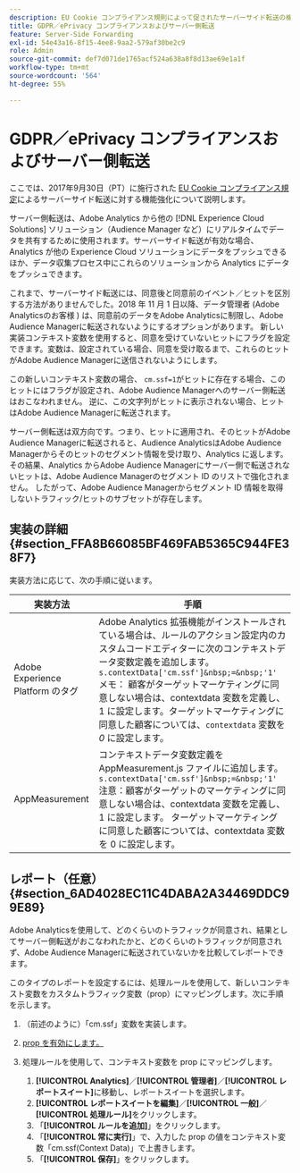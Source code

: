 ```yaml
---
description: EU Cookie コンプライアンス規則によって促されたサーバーサイド転送の機能強化について説明します。
title: GDPR／ePrivacy コンプライアンスおよびサーバー側転送
feature: Server-Side Forwarding
exl-id: 54e43a16-8f15-4ee8-9aa2-579af30be2c9
role: Admin
source-git-commit: def7d071de1765acf524a638a8f8d13ae69e1a1f
workflow-type: tm+mt
source-wordcount: '564'
ht-degree: 55%

---
```


# GDPR／ePrivacy コンプライアンスおよびサーバー側転送

ここでは、2017年9月30日（PT）に施行された [EU Cookie コンプライアンス規定](https://wikis.ec.europa.eu/display/WEBGUIDE/04.+Cookies+and+similar+technologies)によるサーバーサイド転送に対する機能強化について説明します。

サーバー側転送は、Adobe Analytics から他の [!DNL Experience Cloud Solutions] ソリューション（Audience Manager など）にリアルタイムでデータを共有するために使用されます。サーバーサイド転送が有効な場合、Analytics が他の Experience Cloud ソリューションにデータをプッシュできるほか、データ収集プロセス中にこれらのソリューションから Analytics にデータをプッシュできます。

これまで、サーバーサイド転送には、同意後と同意前のイベント／ヒットを区別する方法がありませんでした。2018 年 11 月 1 日以降、データ管理者 (Adobe Analyticsのお客様 ) は、同意前のデータをAdobe Analyticsに制限し、Adobe Audience Managerに転送されないようにするオプションがあります。 新しい実装コンテキスト変数を使用すると、同意を受けていないヒットにフラグを設定できます。変数は、設定されている場合、同意を受け取るまで、これらのヒットがAdobe Audience Managerに送信されないようにします。

この新しいコンテキスト変数の場合、 `cm.ssf=1`がヒットに存在する場合、このヒットにはフラグが設定され、Adobe Audience Managerへのサーバー側転送はおこなわれません。 逆に、この文字列がヒットに表示されない場合、ヒットはAdobe Audience Managerに転送されます。

サーバー側転送は双方向です。つまり、ヒットに適用され、そのヒットがAdobe Audience Managerに転送されると、Audience AnalyticsはAdobe Audience Managerからそのヒットのセグメント情報を受け取り、Analytics に返します。 その結果、Analytics からAdobe Audience Managerにサーバー側で転送されないヒットは、Adobe Audience Managerのセグメント ID のリストで強化されません。 したがって、Adobe Audience Managerからセグメント ID 情報を取得しないトラフィック/ヒットのサブセットが存在します。

## 実装の詳細 {#section_FFA8B66085BF469FAB5365C944FE38F7}

実装方法に応じて、次の手順に従います。

| 実装方法 | 手順 |
|--- |--- |
| Adobe Experience Platform のタグ | Adobe Analytics 拡張機能がインストールされている場合は、ルールのアクション設定内のカスタムコードエディターに次のコンテキストデータ変数定義を追加します。<br/>`s.contextData['cm.ssf']&nbsp;=&nbsp;'1' ` <br/>メモ： 顧客がターゲットマーケティングに同意しない場合は、contextdata 変数を定義し、1 に設定します。ターゲットマーケティングに同意した顧客については、`contextdata` 変数を *0* に設定します。 |
| AppMeasurement | コンテキストデータ変数定義をAppMeasurement.js ファイルに追加します。  <br/>`s.contextData['cm.ssf']&nbsp;=&nbsp;'1' ` <br/>注意：顧客がターゲットのマーケティングに同意しない場合は、contextdata 変数を定義し、1 に設定します。 ターゲットマーケティングに同意した顧客については、contextdata 変数を 0 に設定します。 |

## レポート（任意） {#section_6AD4028EC11C4DABA2A34469DDC99E89}

Adobe Analyticsを使用して、どのくらいのトラフィックが同意され、結果としてサーバー側転送がおこなわれたかと、どのくらいのトラフィックが同意されず、Adobe Audience Managerに転送されていないかを比較してレポートできます。

このタイプのレポートを設定するには、処理ルールを使用して、新しいコンテキスト変数をカスタムトラフィック変数（prop）にマッピングします。次に手順を示します。

1. （前述のように）「cm.ssf」変数を実装します。
1. [prop を有効にします。](/help/admin/admin/c-manage-report-suites/c-edit-report-suites/c-traffic-variables/traffic-var.md)
1. 処理ルールを使用して、コンテキスト変数を prop にマッピングします。

   1. **[!UICONTROL Analytics]**／**[!UICONTROL 管理者]**／**[!UICONTROL レポートスイート]**&#x200B;に移動し、レポートスイートを選択します。
   1. **[!UICONTROL レポートスイートを編集]**／**[!UICONTROL 一般]**／**[!UICONTROL 処理ルール]**&#x200B;をクリックします。
   1. 「**[!UICONTROL ルールを追加]**」をクリックします。
   1. 「**[!UICONTROL 常に実行]**」で、入力した prop の値をコンテキスト変数「cm.ssf(Context Data)」で上書きします。
   1. 「**[!UICONTROL 保存]**」をクリックします。
